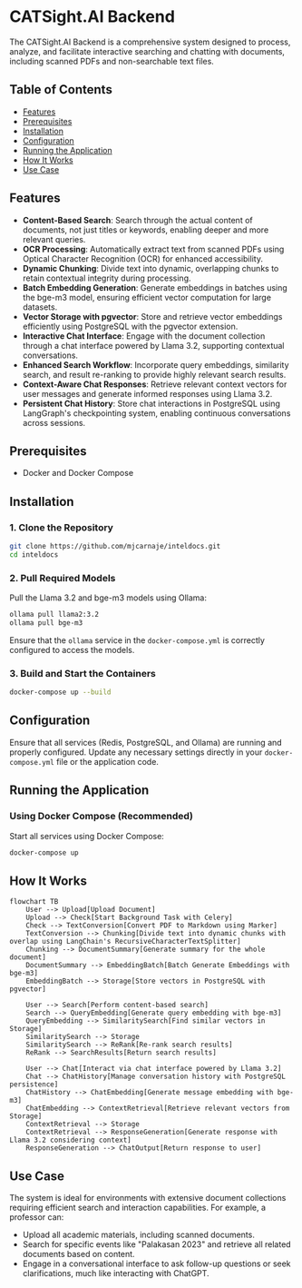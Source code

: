 # CATSight.AI Backend

The CATSight.AI Backend is a comprehensive system designed to process, analyze, and facilitate interactive searching and chatting with documents, including scanned PDFs and non-searchable text files.

## Table of Contents

- [Features](#features)
- [Prerequisites](#prerequisites)
- [Installation](#installation)
- [Configuration](#configuration)
- [Running the Application](#running-the-application)
- [How It Works](#how-it-works)
- [Use Case](#use-case)

## Features

- **Content-Based Search**: Search through the actual content of documents, not just titles or keywords, enabling deeper and more relevant queries.
- **OCR Processing**: Automatically extract text from scanned PDFs using Optical Character Recognition (OCR) for enhanced accessibility.
- **Dynamic Chunking**: Divide text into dynamic, overlapping chunks to retain contextual integrity during processing.
- **Batch Embedding Generation**: Generate embeddings in batches using the bge-m3 model, ensuring efficient vector computation for large datasets.
- **Vector Storage with pgvector**: Store and retrieve vector embeddings efficiently using PostgreSQL with the pgvector extension.
- **Interactive Chat Interface**: Engage with the document collection through a chat interface powered by Llama 3.2, supporting contextual conversations.
- **Enhanced Search Workflow**: Incorporate query embeddings, similarity search, and result re-ranking to provide highly relevant search results.
- **Context-Aware Chat Responses**: Retrieve relevant context vectors for user messages and generate informed responses using Llama 3.2.
- **Persistent Chat History**: Store chat interactions in PostgreSQL using LangGraph's checkpointing system, enabling continuous conversations across sessions.

## Prerequisites

- Docker and Docker Compose

## Installation

### 1. Clone the Repository

```bash
git clone https://github.com/mjcarnaje/inteldocs.git
cd inteldocs
```

### 2. Pull Required Models

Pull the Llama 3.2 and bge-m3 models using Ollama:

```bash
ollama pull llama2:3.2
ollama pull bge-m3
```

Ensure that the `ollama` service in the `docker-compose.yml` is correctly configured to access the models.

### 3. Build and Start the Containers

```bash
docker-compose up --build
```

## Configuration

Ensure that all services (Redis, PostgreSQL, and Ollama) are running and properly configured. Update any necessary settings directly in your `docker-compose.yml` file or the application code.

## Running the Application

### Using Docker Compose (Recommended)

Start all services using Docker Compose:

```bash
docker-compose up
```

## How It Works

```mermaid
flowchart TB
    User --> Upload[Upload Document]
    Upload --> Check[Start Background Task with Celery]
    Check --> TextConversion[Convert PDF to Markdown using Marker]
    TextConversion --> Chunking[Divide text into dynamic chunks with overlap using LangChain's RecursiveCharacterTextSplitter]
    Chunking --> DocumentSummary[Generate summary for the whole document]
    DocumentSummary --> EmbeddingBatch[Batch Generate Embeddings with bge-m3]
    EmbeddingBatch --> Storage[Store vectors in PostgreSQL with pgvector]

    User --> Search[Perform content-based search]
    Search --> QueryEmbedding[Generate query embedding with bge-m3]
    QueryEmbedding --> SimilaritySearch[Find similar vectors in Storage]
    SimilaritySearch --> Storage
    SimilaritySearch --> ReRank[Re-rank search results]
    ReRank --> SearchResults[Return search results]

    User --> Chat[Interact via chat interface powered by Llama 3.2]
    Chat --> ChatHistory[Manage conversation history with PostgreSQL persistence]
    ChatHistory --> ChatEmbedding[Generate message embedding with bge-m3]
    ChatEmbedding --> ContextRetrieval[Retrieve relevant vectors from Storage]
    ContextRetrieval --> Storage
    ContextRetrieval --> ResponseGeneration[Generate response with Llama 3.2 considering context]
    ResponseGeneration --> ChatOutput[Return response to user]
```

## Use Case

The system is ideal for environments with extensive document collections requiring efficient search and interaction capabilities. For example, a professor can:

- Upload all academic materials, including scanned documents.
- Search for specific events like "Palakasan 2023" and retrieve all related documents based on content.
- Engage in a conversational interface to ask follow-up questions or seek clarifications, much like interacting with ChatGPT.
